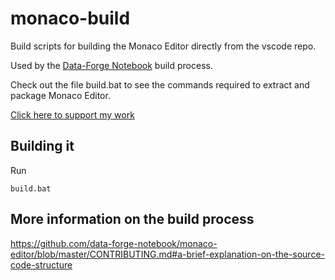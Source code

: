 # monaco-build

Build scripts for building the Monaco Editor directly from the vscode repo.

Used by the [Data-Forge Notebook](http://www.data-forge-notebook.com/) build process.

Check out the file build.bat to see the commands required to extract and package Monaco Editor.

[Click here to support my work](https://www.codecapers.com.au/about#support-my-work)

## Building it

Run

    build.bat



## More information on the build process

https://github.com/data-forge-notebook/monaco-editor/blob/master/CONTRIBUTING.md#a-brief-explanation-on-the-source-code-structure
